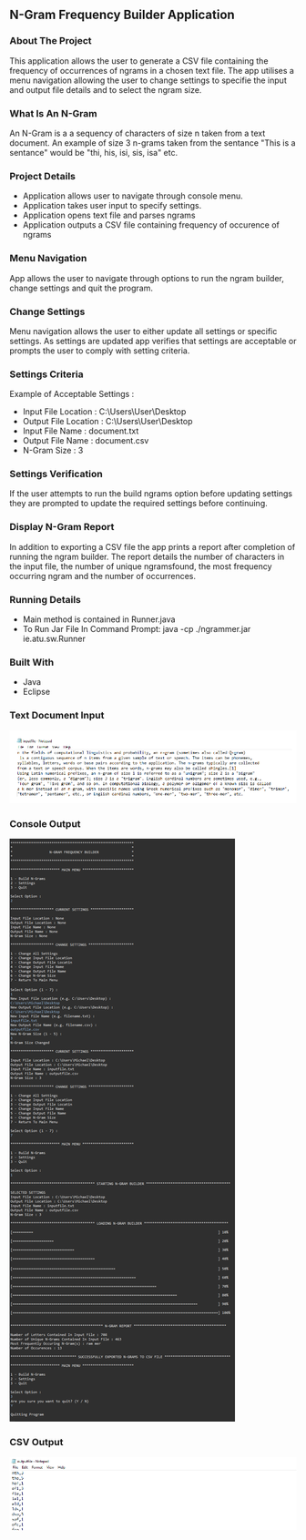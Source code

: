 ## N-Gram Frequency Builder Application



### **About The Project**

This application allows the user to generate a CSV file containing the frequency of occurrences of ngrams in a chosen text file. The app utilises a menu navigation allowing the user to change settings to specifie the input and output file details and to select the ngram size.

### **What Is An N-Gram**

An N-Gram is a a sequency of characters of size n taken from a text document. An example of size 3 n-grams taken from the sentance "This is a sentance" would be "thi, his, isi, sis, isa" etc.


### **Project Details**
- Application allows user to navigate through console menu.
- Application takes user input to specify settings.
- Application opens text file and parses ngrams
- Application outputs a CSV file containing frequency of occurence of ngrams

### **Menu Navigation**

App allows the user to navigate through options to run the ngram builder, change settings and quit the program.

### **Change Settings**

Menu navigation allows the user to either update all settings or specific settings. As settings are updated app verifies that settings are acceptable or prompts the user to comply with setting criteria.

### **Settings Criteria**

Example of Acceptable Settings :
- Input File Location : C:\Users\User\Desktop
- Output File Location : C:\Users\User\Desktop
- Input File Name : document.txt
- Output File Name : document.csv
- N-Gram Size : 3

### **Settings Verification**

If the user attempts to run the build ngrams option before updating settings they are prompted to update the required settings before continuing.

### **Display N-Gram Report**

In addition to exporting a CSV file the app prints a report after completion of running the ngram builder. The report details the number of characters in the input file, the number of unique ngramsfound, the most frequency occurring ngram and the number of occurrences.

### **Running Details**
- Main method is contained in Runner.java
- To Run Jar File In Command Prompt: java -cp ./ngrammer.jar ie.atu.sw.Runner

### **Built With**
- Java
- Eclipse

### **Text Document Input**
![Table](/images/inputfile.png)

### **Console Output**
![Table](/images/consoleout.png)

### **CSV Output**
![Graph](/images/outputfile.png)

